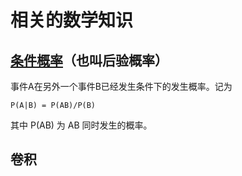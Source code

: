 # 相关的数学知识
## [条件概率](http://baike.baidu.com/view/965891.htm)（也叫后验概率）
事件A在另外一个事件B已经发生条件下的发生概率。记为
```
P(A|B) = P(AB)/P(B)
```
其中 P(AB) 为 AB 同时发生的概率。


## 卷积


